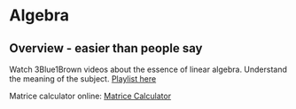 
# Algebra

## Overview - easier than people say

Watch 3Blue1Brown videos about the essence of linear algebra. Understand the meaning of the subject. [Playlist here](https://youtu.be/fNk_zzaMoSs?si=fwMdWawGCEmZuvXR)

Matrice calculator online: [Matrice Calculator](https://matrixcalc.org/bg/)
